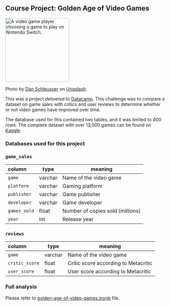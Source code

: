 ## Course Project: Golden Age of Video Games
<p><img src="https://images.unsplash.com/photo-1632256347173-298f7407d1df?ixlib=rb-4.0.3&ixid=MnwxMjA3fDB8MHxwaG90by1wYWdlfHx8fGVufDB8fHx8&auto=format&fit=crop&w=987&q=80" alt="A video game player choosing a game to play on Nintendo Switch." width="200"></p>

<p>Photo by <a href="https://unsplash.com/@retromoon">Dan Schleusser</a> on <a href="https://unsplash.com">Unsplash</a>.
</p>
This was a project delivered to <a href="https://www.datacamp.com"> Datacamp</a>. This challenge was to compare a dataset on game sales with critics and user reviews to determine whether or not video games have improved over time.
<p>The database used for this contained two tables, and it was limited to 400 rows. The complete dataset with over 13,000 games can be found on <a href="https://www.kaggle.com/holmjason2/videogamedata">Kaggle</a>.
</p>

### Databases used for this project

<h3 id="game_sales"><code>game_sales</code></h3>
<table>
    <thead>
        <tr>
            <th style="text-align:left;">column</th>
            <th>type</th>
            <th>meaning</th>
        </tr>
    </thead>
    <tbody>
        <tr>
            <td style="text-align:left;"><code>game</code></td>
            <td>varchar</td>
            <td>Name of the video game</td>
        </tr>
        <tr>
            <td style="text-align:left;"><code>platform</code></td>
            <td>varchar</td>
            <td>Gaming platform</td>
        </tr>
        <tr>
            <td style="text-align:left;"><code>publisher</code></td>
            <td>varchar</td>
            <td>Game publisher</td>
        </tr>
        <tr>
            <td style="text-align:left;"><code>developer</code></td>
            <td>varchar</td>
            <td>Game developer</td>
        </tr>
        <tr>
            <td style="text-align:left;"><code>games_sold</code></td>
            <td>float</td>
            <td>Number of copies sold (millions)</td>
        </tr>
        <tr>
            <td style="text-align:left;"><code>year</code></td>
            <td>int</td>
            <td>Release year</td>
        </tr>
    </tbody>
</table>
<h3 id="reviews"><code>reviews</code></h3>
<table>
    <thead>
        <tr>
            <th style="text-align:left;">column</th>
            <th>type</th>
            <th>meaning</th>
        </tr>
    </thead>
    <tbody>
        <tr>
            <td style="text-align:left;"><code>game</code></td>
            <td>varchar</td>
            <td>Name of the video game</td>
        </tr>
        <tr>
            <td style="text-align:left;"><code>critic_score</code></td>
            <td>float</td>
            <td>Critic score according to Metacritic</td>
        </tr>
        <tr>
            <td style="text-align:left;"><code>user_score</code></td>
            <td>float</td>
            <td>User score according to Metacritic</td>
        </tr>
    </tbody>
</table>

### Full analysis
Please refer to [golden-age-of-video-games.ipynb](golden-age-of-video-games.ipynb) file.
